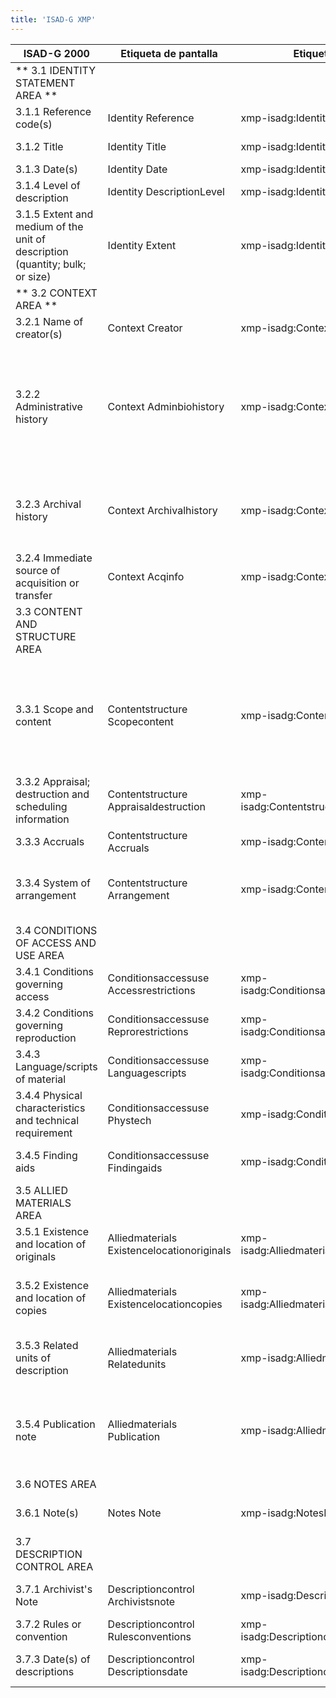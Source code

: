 ```yaml
---
title: 'ISAD-G XMP'
---
```


|ISAD-G 2000                                                                 |Etiqueta de pantalla                      |Etiquetas de metadatos                             |Ejemplo                                                                                                                                                                                                                                                                                                                                                                                                                                                                                                                                                                                                                                                                                                                                                                                                                                                                                                                                                                                                                                                                                                                                                                                                                                                                                                                                                                                                                                                                                                                                                                                                                                                                                                                                                                                                                                                                                      |
|----------------------------------------------------------------------------|------------------------------------------|---------------------------------------------------|---------------------------------------------------------------------------------------------------------------------------------------------------------------------------------------------------------------------------------------------------------------------------------------------------------------------------------------------------------------------------------------------------------------------------------------------------------------------------------------------------------------------------------------------------------------------------------------------------------------------------------------------------------------------------------------------------------------------------------------------------------------------------------------------------------------------------------------------------------------------------------------------------------------------------------------------------------------------------------------------------------------------------------------------------------------------------------------------------------------------------------------------------------------------------------------------------------------------------------------------------------------------------------------------------------------------------------------------------------------------------------------------------------------------------------------------------------------------------------------------------------------------------------------------------------------------------------------------------------------------------------------------------------------------------------------------------------------------------------------------------------------------------------------------------------------------------------------------------------------------------------------------|
| ** 3.1 IDENTITY STATEMENT AREA **                                          |                                          |                                                   |                                                                                                                                                                                                                                                                                                                                                                                                                                                                                                                                                                                                                                                                                                                                                                                                                                                                                                                                                                                                                                                                                                                                                                                                                                                                                                                                                                                                                                                                                                                                                                                                                                                                                                                                                                                                                                                                                             |
|3.1.1 Reference code(s)                                                     |Identity Reference                        |xmp-isadg:IdentityReference                        |CA OONAD R610-0-3-E                                                                                                                                                                                                                                                                                                                                                                                                                                                                                                                                                                                                                                                                                                                                                                                                                                                                                                                                                                                                                                                                                                                                                                                                                                                                                                                                                                                                                                                                                                                                                                                                                                                                                                                                                                                                                                                                          |
|3.1.2 Title                                                                 |Identity Title                            |xmp-isadg:IdentityTitle                            |Department of Railways and Canals fonds [multiple media]                                                                                                                                                                                                                                                                                                                                                                                                                                                                                                                                                                                                                                                                                                                                                                                                                                                                                                                                                                                                                                                                                                                                                                                                                                                                                                                                                                                                                                                                                                                                                                                                                                                                                                                                                                                                                                     |
|3.1.3 Date(s)                                                               |Identity Date                             |xmp-isadg:IdentityDate                             |1791-1964; predominant 1879-1936                                                                                                                                                                                                                                                                                                                                                                                                                                                                                                                                                                                                                                                                                                                                                                                                                                                                                                                                                                                                                                                                                                                                                                                                                                                                                                                                                                                                                                                                                                                                                                                                                                                                                                                                                                                                                                                             |
|3.1.4 Level of description                                                  |Identity DescriptionLevel                 |xmp-isadg:IdentityDescriptionLevel                 |1980 (Item) Canada; York University Archives                                                                                                                                                                                                                                                                                                                                                                                                                                                                                                                                                                                                                                                                                                                                                                                                                                                                                                                                                                                                                                                                                                                                                                                                                                                                                                                                                                                                                                                                                                                                                                                                                                                                                                                                                                                                                                                 |
|3.1.5 Extent and medium of the unit of description (quantity; bulk; or size)|Identity Extent                           |xmp-isadg:IdentityExtent                           |326.18 m of textual records. – ca. 8;500 photographs. – 1000 maps. – 58 technical drawings.                                                                                                                                                                                                                                                                                                                                                                                                                                                                                                                                                                                                                                                                                                                                                                                                                                                                                                                                                                                                                                                                                                                                                                                                                                                                                                                                                                                                                                                                                                                                                                                                                                                                                                                                                                                                  |
|** 3.2 CONTEXT AREA **                                                            |                                          |                                                   |                                                                                                                                                                                                                                                                                                                                                                                                                                                                                                                                                                                                                                                                                                                                                                                                                                                                                                                                                                                                                                                                                                                                                                                                                                                                                                                                                                                                                                                                                                                                                                                                                                                                                                                                                                                                                                                                                             |
|3.2.1 Name of creator(s)                                                    |Context Creator                           |xmp-isadg:ContextCreator                           |Canada. Dept. of Railways and Canals                                                                                                                                                                                                                                                                                                                                                                                                                                                                                                                                                                                                                                                                                                                                                                                                                                                                                                                                                                                                                                                                                                                                                                                                                                                                                                                                                                                                                                                                                                                                                                                                                                                                                                                                                                                                                                                         |
|3.2.2 Administrative history                                                |Context Adminbiohistory                   |xmp-isadg:ContextAdminbiohistory                   |The Department of Railways and Canals existed from 1879 to 1936. It was established on May 15; 1879 (42 Vict. c. 7; s. 4-5); when it assumed responsibilities formerly under the direction of the Department of Public Works. It was dissolved on November 2; 1936 (1 Edw. VIII; c. 34); when its functions were incorporated in the newly created Department of Transport to group together all the federal government’s transport related activities...|
|3.2.3 Archival history                                                      |Context Archivalhistory                   |xmp-isadg:ContextArchivalhistory                   |Letters written by Herbert Whittaker and mailed to Sydney Johnson remained in the custody of Johnson until his death when they were returned/bequeathed to Whittaker and now constitute part of his fonds. (Fonds) Canada; York University Archives                                                                                                                                                                                                                                                                                                                                                                                                                                                                                                                                                                                                                                                                                                                                                                                                                                                                                                                                                                                                                                                                                                                                                                                                                                                                                                                                                                                                                                                                                                                                                                                                                                          |
|3.2.4 Immediate source of acquisition or transfer                           |Context Acqinfo                           |xmp-isadg:ContextAcqinfo                           |Gift of Herbert Whittaker on 22 April 1994. (Fonds) Canada; York University Archives                                                                                                                                                                                                                                                                                                                                                                                                                                                                                                                                                                                                                                                                                                                                                                                                                                                                                                                                                                                                                                                                                                                                                                                                                                                                                                                                                                                                                                                                                                                                                                                                                                                                                                                                                                                                         |
|3.3 CONTENT AND STRUCTURE AREA                                              |                                          |                                                   |                                                                                                                                                                                                                                                                                                                                                                                                                                                                                                                                                                                                                                                                                                                                                                                                                                                                                                                                                                                                                                                                                                                                                                                                                                                                                                                                                                                                                                                                                                                                                                                                                                                                                                                                                                                                                                                                                             |
|3.3.1 Scope and content                                                     |Contentstructure Scopecontent             |xmp-isadg:ContentstructureScopeContent             |Consists of records created by the Department and received from its predecessor; the Department of Public Works. Includes correspondence; contracts; financial and administrative; and other textual records; engineer’s drawings and specifications for construction of rail lines; stations; canals; telegraph lines; photographs; maps and plans of properties and construction sites.                                                                                                                                                                                                                                                                                                                                                                                                                                                                                                                                                                                                                                                                                                                                                                                                                                                                                                                                                                                                                                                                                                                                                                                                                                                                                                                                                                                                                                                                                                    |
|3.3.2 Appraisal; destruction and scheduling information                     |Contentstructure Appraisaldestruction     |xmp-isadg:ContentstructureAppraisaldestruction     |An inventory to the former RG 43 (July 1998) is available. File lists to some sub-series are available                                                                                                                                                                                                                                                                                                                                                                                                                                                                                                                                                                                                                                                                                                                                                                                                                                                                                                                                                                                                                                                                                                                                                                                                                                                                                                                                                                                                                                                                                                                                                                                                                                                                                                                                                                                       |
|3.3.3 Accruals                                                              |Contentstructure Accruals                 |xmp-isadg:ContentstructureAccruals                 |Further accruals are expected (Fonds) Canada; York University Archives                                                                                                                                                                                                                                                                                                                                                                                                                                                                                                                                                                                                                                                                                                                                                                                                                                                                                                                                                                                                                                                                                                                                                                                                                                                                                                                                                                                                                                                                                                                                                                                                                                                                                                                                                                                                                       |
|3.3.4 System of arrangement                                                 |Contentstructure Arrangement              |xmp-isadg:ContentstructureArrangement              |The fonds is arranged into nine series: Railway Branch; Canal Branch; Legal records; Rideau Canal; Trent Canal; St. Peter's Canal; St. Lawrence Canals; Welland Canal; and Comptroller's Branch                                                                                                                                                                                                                                                                                                                                                                                                                                                                                                                                                                                                                                                                                                                                                                                                                                                                                                                                                                                                                                                                                                                                                                                                                                                                                                                                                                                                                                                                                                                                                                                                                                                                                              |
|3.4 CONDITIONS OF ACCESS AND USE AREA                                       |                                          |                                                   |                                                                                                                                                                                                                                                                                                                                                                                                                                                                                                                                                                                                                                                                                                                                                                                                                                                                                                                                                                                                                                                                                                                                                                                                                                                                                                                                                                                                                                                                                                                                                                                                                                                                                                                                                                                                                                                                                             |
|3.4.1 Conditions governing access                                           |Conditionsaccessuse Accessrestrictions    |xmp-isadg:ConditionsaccessuseAccessrestrictions    |Unrestricted access; including display rights and consultation rights (Fonds) Canada; York University Archives                                                                                                                                                                                                                                                                                                                                                                                                                                                                                                                                                                                                                                                                                                                                                                                                                                                                                                                                                                                                                                                                                                                                                                                                                                                                                                                                                                                                                                                                                                                                                                                                                                                                                                                                                                               |
|3.4.2 Conditions governing reproduction                                     |Conditionsaccessuse Reprorestrictions     |xmp-isadg:ConditionsaccessuseReprorestrictions     |Copyright is retained by the artist (Fonds) Canada; York University Archives                                                                                                                                                                                                                                                                                                                                                                                                                                                                                                                                                                                                                                                                                                                                                                                                                                                                                                                                                                                                                                                                                                                                                                                                                                                                                                                                                                                                                                                                                                                                                                                                                                                                                                                                                                                                                 |
|3.4.3 Language/scripts of material                                          |Conditionsaccessuse Languagescripts       |xmp-isadg:ConditionsaccessuseLanguagescripts       |In Dakota; with partial English translation (File) U.S.; Minnesota Historical Society                                                                                                                                                                                                                                                                                                                                                                                                                                                                                                                                                                                                                                                                                                                                                                                                                                                                                                                                                                                                                                                                                                                                                                                                                                                                                                                                                                                                                                                                                                                                                                                                                                                                                                                                                                                                        |
|3.4.4 Physical characteristics and technical requirement                    |Conditionsaccessuse Phystech              |xmp-isadg:ConditionsaccessusePhystech              |Videotapes are in ½ inch helical open reel-to-reel format. (Sub-series) U.S.; Minnesota Historical Society                                                                                                                                                                                                                                                                                                                                                                                                                                                                                                                                                                                                                                                                                                                                                                                                                                                                                                                                                                                                                                                                                                                                                                                                                                                                                                                                                                                                                                                                                                                                                                                                                                                                                                                                                                                   |
|3.4.5 Finding aids                                                          |Conditionsaccessuse Findingaids           |xmp-isadg:ConditionsaccessuseFindingaids           |Series level descriptions available with associated box lists (Fonds) Canada; York University Archives                                                                                                                                                                                                                                                                                                                                                                                                                                                                                                                                                                                                                                                                                                                                                                                                                                                                                                                                                                                                                                                                                                                                                                                                                                                                                                                                                                                                                                                                                                                                                                                                                                                                                                                                                                                       |
|3.5 ALLIED MATERIALS AREA                                                   |                                          |                                                   |                                                                                                                                                                                                                                                                                                                                                                                                                                                                                                                                                                                                                                                                                                                                                                                                                                                                                                                                                                                                                                                                                                                                                                                                                                                                                                                                                                                                                                                                                                                                                                                                                                                                                                                                                                                                                                                                                             |
|3.5.1 Existence and location of originals                                   |Alliedmaterials Existencelocationoriginals|xmp-isadg:AlliedmaterialsExistencelocationoriginals|Following sampling in 1985; the remaining case files were destroyed. (Series) U.S.; Minnesota Historical Society                                                                                                                                                                                                                                                                                                                                                                                                                                                                                                                                                                                                                                                                                                                                                                                                                                                                                                                                                                                                                                                                                                                                                                                                                                                                                                                                                                                                                                                                                                                                                                                                                                                                                                                                                                             |
|3.5.2 Existence and location of copies                                      |Alliedmaterials Existencelocationcopies   |xmp-isadg:AlliedmaterialsExistencelocationcopies   |Digital reproductions of the Christie family Civil War correspondence are available electronically at http://www.mnhs.org/collections/christie.html. (Fonds) U.S.; Minnesota Historical Society                                                                                                                                                                                                                                                                                                                                                                                                                                                                                                                                                                                                                                                                                                                                                                                                                                                                                                                                                                                                                                                                                                                                                                                                                                                                                                                                                                                                                                                                                                                                                                                                                                                                                              |
|3.5.3 Related units of description                                          |Alliedmaterials Relatedunits              |xmp-isadg:AlliedmaterialsRelatedunits              |Earlier files of a similar nature (1959-1968) are catalogued as Minnesota. Secretary of State. Charitable corporations files. (Series) U.S.; Minnesota Historical Society                                                                                                                                                                                                                                                                                                                                                                                                                                                                                                                                                                                                                                                                                                                                                                                                                                                                                                                                                                                                                                                                                                                                                                                                                                                                                                                                                                                                                                                                                                                                                                                                                                                                                                                    |
|3.5.4 Publication note                                                      |Alliedmaterials Publication               |xmp-isadg:AlliedmaterialsPublication               |The entire calendar has been published in 12 volumes from the set of cards held by the University of Illinois. The Mereness Calendar: Federal Documents of the Upper Mississippi Valley 1780-1890 (Boston: G. K. Hall and Co.; 1971). (Fonds) U.S.; Minnesota Historical Society                                                                                                                                                                                                                                                                                                                                                                                                                                                                                                                                                                                                                                                                                                                                                                                                                                                                                                                                                                                                                                                                                                                                                                                                                                                                                                                                                                                                                                                                                                                                                                                                             |
|3.6 NOTES AREA                                                              |                                          |                                                   |                                                                                                                                                                                                                                                                                                                                                                                                                                                                                                                                                                                                                                                                                                                                                                                                                                                                                                                                                                                                                                                                                                                                                                                                                                                                                                                                                                                                                                                                                                                                                                                                                                                                                                                                                                                                                                                                                             |
|3.6.1 Note(s)                                                               |Notes Note                                |xmp-isadg:NotesNote                                |Title is based on the name of the department in its enabling legislation (42 Vict.; c. 7; s. 4-5).                                                                                                                                                                                                                                                                                                                                                                                                                                                                                                                                                                                                                                                                                                                                                                                                                                                                                                                                                                                                                                                                                                                                                                                                                                                                                                                                                                                                                                                                                                                                                                                                                                                                                                                                                                                           |
|3.7 DESCRIPTION CONTROL AREA                                                |                                          |                                                   |                                                                                                                                                                                                                                                                                                                                                                                                                                                                                                                                                                                                                                                                                                                                                                                                                                                                                                                                                                                                                                                                                                                                                                                                                                                                                                                                                                                                                                                                                                                                                                                                                                                                                                                                                                                                                                                                                             |
|3.7.1 Archivist's Note                                                      |Descriptioncontrol Archivistsnote         |xmp-isadg:DescriptioncontrolArchivistsnote         |Description prepared by S. Dubeau in October 1997; revised in April1999 (Fonds) Canada; York University Archives                                                                                                                                                                                                                                                                                                                                                                                                                                                                                                                                                                                                                                                                                                                                                                                                                                                                                                                                                                                                                                                                                                                                                                                                                                                                                                                                                                                                                                                                                                                                                                                                                                                                                                                                                                             |
|3.7.2 Rules or convention                                                   |Descriptioncontrol Rulesconventions       |xmp-isadg:DescriptioncontrolRulesconventions       |Rules for Archival Description (RAD); Bureau of Canadian Archivists; 1990.                                                                                                                                                                                                                                                                                                                                                                                                                                                                                                                                                                                                                                                                                                                                                                                                                                                                                                                                                                                                                                                                                                                                                                                                                                                                                                                                                                                                                                                                                                                                                                                                                                                                                                                                                                                                                   |
|3.7.3 Date(s) of descriptions                                               |Descriptioncontrol Descriptionsdate       |xmp-isadg:DescriptioncontrolDescriptionsdate       |Series registered; 24 September 1987. Description updated; 10 November 1999. (Series) National Archives of Australia                                                                                                                                                                                                                                                                                                                                                                                                                                                                                                                                                                                                                                                                                                                                                                                                                                                                                                                                                                                                                                                                                                                                                                                                                                                                                                                                                                                                                                                                                                                                                                                                                                                                                                                                                                         |

